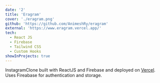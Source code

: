 ```yaml
---
date: '2'
title: 'Eragram'
cover: './eragram.png'
github: 'https://github.com/AnimeshRy/eragram'
external: 'https://www.eragram.vercel.app/'
tech:
  - React JS
  - Firebase
  - Tailwind CSS
  - Custom Hooks
showInProjects: true
---
```


InstagramClone built with ReactJS and Firebase and deployed on [Vercel](https://www.eragram.vercel.app/).
Uses Fireabase for authentication and storage.
